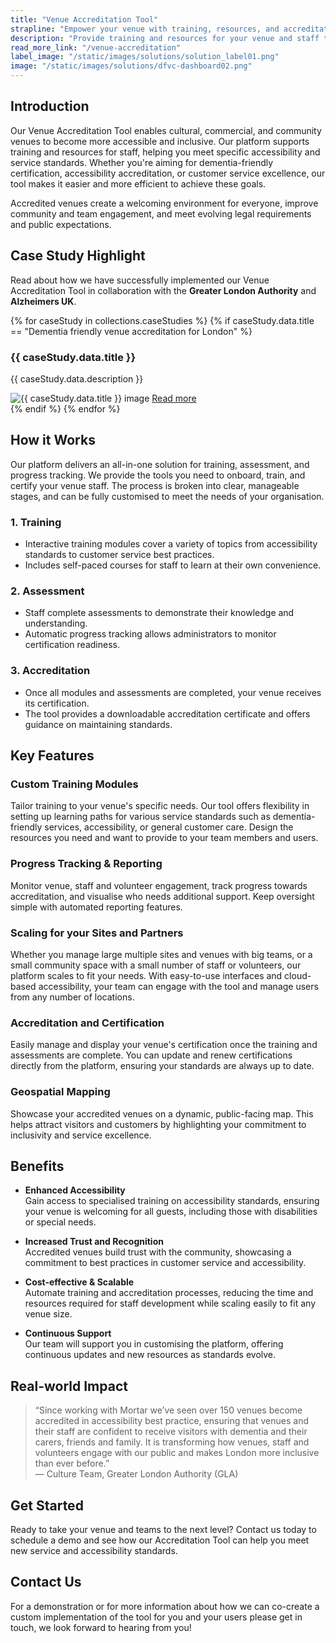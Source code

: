 ```yaml
---
title: "Venue Accreditation Tool"
strapline: "Empower your venue with training, resources, and accreditation to ensure accessibility and service standards."
description: "Provide training and resources for your venue and staff to become accredited in accessibility and service standards."
read_more_link: "/venue-accreditation"
label_image: "/static/images/solutions/solution_label01.png"
image: "/static/images/solutions/dfvc-dashboard02.png"
---
```


## Introduction  
Our Venue Accreditation Tool enables cultural, commercial, and community venues to become more accessible and inclusive. Our platform supports training and resources for staff, helping you meet specific accessibility and service standards. Whether you're aiming for dementia-friendly certification, accessibility accreditation, or customer service excellence, our tool makes it easier and more efficient to achieve these goals.

Accredited venues create a welcoming environment for everyone, improve community and team engagement, and meet evolving legal requirements and public expectations.

## Case Study Highlight  

Read about how we have successfully implemented our Venue Accreditation Tool in collaboration with the **Greater London Authority** and **Alzheimers UK**. 

{% for caseStudy in collections.caseStudies %}
  {% if caseStudy.data.title == "Dementia friendly venue accreditation for London" %}
  <div class="case-study-card">
    <h3>{{ caseStudy.data.title }}</h3>
    <p class="case-study-desc">{{ caseStudy.data.description }}</p>
    <img src="{{ caseStudy.data.image }}" alt="{{ caseStudy.data.title }} image" class="case-study-image" />
    <a href="{{ caseStudy.data.read_more_link }}" class="read-more">Read more</a>
  </div>
  {% endif %}
{% endfor %}


## How it Works  
Our platform delivers an all-in-one solution for training, assessment, and progress tracking. We provide the tools you need to onboard, train, and certify your venue staff. The process is broken into clear, manageable stages, and can be fully customised to meet the needs of your organisation.

### 1. Training  
- Interactive training modules cover a variety of topics from accessibility standards to customer service best practices.
- Includes self-paced courses for staff to learn at their own convenience.

### 2. Assessment  
- Staff complete assessments to demonstrate their knowledge and understanding.
- Automatic progress tracking allows administrators to monitor certification readiness.

### 3. Accreditation  
- Once all modules and assessments are completed, your venue receives its certification.
- The tool provides a downloadable accreditation certificate and offers guidance on maintaining standards.

## Key Features  

### Custom Training Modules  
Tailor training to your venue's specific needs. Our tool offers flexibility in setting up learning paths for various service standards such as dementia-friendly services, accessibility, or general customer care. Design the resources you need and want to provide to your team members and users. 

### Progress Tracking & Reporting  
Monitor venue, staff and volunteer engagement, track progress towards accreditation, and visualise who needs additional support. Keep oversight simple with automated reporting features.

### Scaling for your Sites and Partners  
Whether you manage large multiple sites and venues with big teams, or a small community space with a small number of staff or volunteers, our platform scales to fit your needs. With easy-to-use interfaces and cloud-based accessibility, your team can engage with the tool and manage users from any number of locations.

### Accreditation and Certification  
Easily manage and display your venue's certification once the training and assessments are complete. You can update and renew certifications directly from the platform, ensuring your standards are always up to date.

### Geospatial Mapping  
Showcase your accredited venues on a dynamic, public-facing map. This helps attract visitors and customers by highlighting your commitment to inclusivity and service excellence.

## Benefits

- **Enhanced Accessibility**  
   Gain access to specialised training on accessibility standards, ensuring your venue is welcoming for all guests, including those with disabilities or special needs.

- **Increased Trust and Recognition**  
   Accredited venues build trust with the community, showcasing a commitment to best practices in customer service and accessibility.

- **Cost-effective & Scalable**  
   Automate training and accreditation processes, reducing the time and resources required for staff development while scaling easily to fit any venue size.

- **Continuous Support**  
   Our team will support you in customising the platform, offering continuous updates and new resources as standards evolve.

## Real-world Impact  
> “Since working with Mortar we’ve seen over 150 venues become accredited in accessibility best practice, ensuring that venues and their staff are confident to receive visitors with dementia and their carers, friends and family. It is transforming how venues, staff and volunteers engage with our public and makes London more inclusive than ever before.”  
— Culture Team, Greater London Authority (GLA)

## Get Started  
Ready to take your venue and teams to the next level? Contact us today to schedule a demo and see how our Accreditation Tool can help you meet new service and accessibility standards.

## Contact Us  
For a demonstration or for more information about how we can co-create a custom implementation of the tool for you and your users please get in touch, we look forward to hearing from you!
